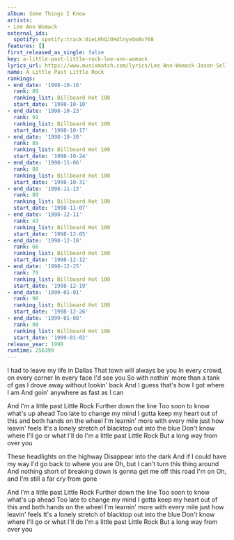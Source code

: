 ```yaml
---
album: Some Things I Know
artists:
- Lee Ann Womack
external_ids:
  spotify: spotify:track:0ieL9hQJOHdlnyeOoBv768
features: []
first_released_as_single: false
key: a-little-past-little-rock-lee-ann-womack
lyrics_url: https://www.musixmatch.com/lyrics/Lee-Ann-Womack-Jason-Sellers/A-Little-Past-Little-Rock
name: A Little Past Little Rock
rankings:
- end_date: '1998-10-16'
  rank: 89
  ranking_list: Billboard Hot 100
  start_date: '1998-10-10'
- end_date: '1998-10-23'
  rank: 91
  ranking_list: Billboard Hot 100
  start_date: '1998-10-17'
- end_date: '1998-10-30'
  rank: 89
  ranking_list: Billboard Hot 100
  start_date: '1998-10-24'
- end_date: '1998-11-06'
  rank: 88
  ranking_list: Billboard Hot 100
  start_date: '1998-10-31'
- end_date: '1998-11-13'
  rank: 89
  ranking_list: Billboard Hot 100
  start_date: '1998-11-07'
- end_date: '1998-12-11'
  rank: 43
  ranking_list: Billboard Hot 100
  start_date: '1998-12-05'
- end_date: '1998-12-18'
  rank: 66
  ranking_list: Billboard Hot 100
  start_date: '1998-12-12'
- end_date: '1998-12-25'
  rank: 79
  ranking_list: Billboard Hot 100
  start_date: '1998-12-19'
- end_date: '1999-01-01'
  rank: 96
  ranking_list: Billboard Hot 100
  start_date: '1998-12-26'
- end_date: '1999-01-08'
  rank: 98
  ranking_list: Billboard Hot 100
  start_date: '1999-01-02'
release_year: 1998
runtime: 256399
---
```

I had to leave my life in Dallas
That town will always be you
In every crowd, on every corner
In every face I'd see you
So with nothin' more than a tank of gas
I drove away without lookin' back
And I guess that's how I got where I am
And goin' anywhere as fast as I can

And I'm a little past Little Rock
Further down the line
Too soon to know what's up ahead
Too late to change my mind
I gotta keep my heart out of this and both hands on the wheel
I'm learnin' more with every mile just how leavin' feels
It's a lonely stretch of blacktop out into the blue
Don't know where I'll go or what I'll do
I'm a little past Little Rock
But a long way from over you

These headlights on the highway
Disappear into the dark
And if I could have my way
I'd go back to where you are
Oh, but I can't turn this thing around
And nothing short of breaking down
Is gonna get me off this road I'm on
Oh, and I'm still a far cry from gone

And I'm a little past Little Rock
Further down the line
Too soon to know what's up ahead
Too late to change my mind
I gotta keep my heart out of this and both hands on the wheel
I'm learnin' more with every mile just how leavin' feels
It's a lonely stretch of blacktop out into the blue
Don't know where I'll go or what I'll do
I'm a little past Little Rock
But a long way from over you

